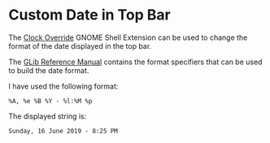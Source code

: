 # Custom Date in Top Bar

The [Clock Override](https://github.com/stuartlangridge/gnome-shell-clock-override) GNOME Shell Extension can be used to change the format of the date displayed in the top bar.

The [GLib Reference Manual](https://developer.gnome.org/glib/stable/glib-GDateTime.html#g-date-time-format) contains the format specifiers that can be used to build the date format.

I have used the following format:
```
%A, %e %B %Y - %l:%M %p
```

The displayed string is:
```
Sunday, 16 June 2019 - 8:25 PM
```
